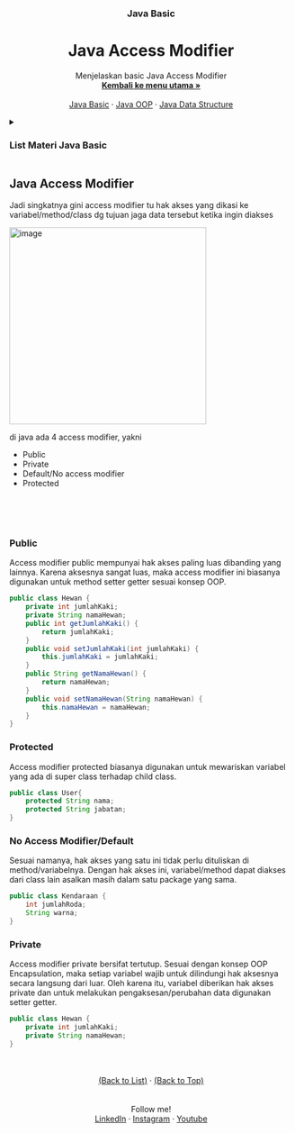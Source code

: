 <div id="top" align="center">
  <h3 align="center">Java Basic</h3>
  <h1>Java Access Modifier</h1>

  <p align="center">
    Menjelaskan basic Java Access Modifier
    <br />
    <a href="https://github.com/falahdrrhmn/Tutorial-Java/blob/main/README.md"><strong>Kembali ke menu utama »</strong></a>
    <br />
    <br />
    <a href="https://github.com/falahdrrhmn/Tutorial-Java/blob/main/Java%20Basic/README.md">Java Basic</a>
    ·
    <a href="https://github.com/falahdrrhmn/Tutorial-Java/blob/main/Java%20OOP/README.md">Java OOP</a>
    ·
    <a href="https://github.com/falahdrrhmn/Tutorial-Java/blob/main/Java%20Data%20Structure/README.md">Java Data Structure</a>
  </p>
</div>

<!-- TABLE OF CONTENTS -->
<details>
  <summary id="list"><H3>List Materi Java Basic</H3></summary>
  <ol>
    <li>
      <a href="https://github.com/falahdrrhmn/Tutorial-Java/blob/main/Java%20Basic/README.md">Java Basic</a>
      <ul>
        <li><a href="#built-with">Sejarah Java</a></li>
        <li><a href="#built-with">Syntax Dasar Hello World!</a></li>
        <li><a href="#built-with">Commant</a></li>
        <li><a href="#built-with">Variables</a></li>
        <li><a href="#built-with">Tipe Data</a></li>
        <li><a href="https://github.com/falahdrrhmn/Tutorial-Java/blob/main/Java%20Basic/Casting.md">Casting</a></li>
        <li><a href="#built-with">Operator</a></li>
        <li><a href="#built-with">Java String</a></li>
        <li><a href="#built-with">Java Math</a></li>
        <li><a href="#built-with">Java If-else Statement</a></li>
        <li><a href="#built-with">Java Switch Statement</a></li>
        <li><a href="#built-with">Built looping</a></li>
        <li><a href="#built-with">Java Array</a></li>
        <li><a href="#built-with">Java Methods</a></li>
      </ul>
    </li>
  </ol>
</details>

## Java Access Modifier

Jadi singkatnya gini access modifier tu hak akses yang dikasi ke variabel/method/class dg tujuan jaga data tersebut ketika ingin diakses

<img width="350" alt="image" src="https://user-images.githubusercontent.com/92344349/183013163-ad040cdb-dc10-477e-a03f-867396ed08fd.png">

di java ada 4 access modifier, yakni 
- Public
- Private
- Default/No access modifier
- Protected

<br><br><br>

### Public 

Access modifier public mempunyai hak akses paling luas dibanding yang lainnya. Karena aksesnya sangat luas, maka access modifier ini biasanya digunakan untuk method setter getter sesuai konsep OOP.

```java
public class Hewan {
	private int jumlahKaki;
	private String namaHewan;
	public int getJumlahKaki() {
		return jumlahKaki;
	}
	public void setJumlahKaki(int jumlahKaki) {
		this.jumlahKaki = jumlahKaki;
	}
	public String getNamaHewan() {
		return namaHewan;
	}
	public void setNamaHewan(String namaHewan) {
		this.namaHewan = namaHewan;
	}
}
```

### Protected

Access modifier protected biasanya digunakan untuk mewariskan variabel yang ada di super class terhadap child class.

```java
public class User{
	protected String nama;
	protected String jabatan;
}
```

### No Access Modifier/Default

Sesuai namanya, hak akses yang satu ini tidak perlu dituliskan di method/variabelnya. Dengan hak akses ini, variabel/method dapat diakses dari class lain asalkan masih dalam satu package yang sama.

```java
public class Kendaraan {
	int jumlahRoda;
	String warna;
}
```

### Private

Access modifier private bersifat tertutup. Sesuai dengan konsep OOP Encapsulation, maka setiap variabel wajib untuk dilindungi hak aksesnya secara langsung dari luar. Oleh karena itu, variabel diberikan hak akses private dan untuk melakukan pengaksesan/perubahan data digunakan setter getter.

```java
public class Hewan {
	private int jumlahKaki;
	private String namaHewan;
}
```

<br>
<br>

<div align="center">
  <a href="#list">(Back to List)</a>
  ·
  <a href="#top">(Back to Top)</a>
</div>

<br>
<br>

<div align="center">
    Follow me!<br>
    <a href="https://bit.ly/3Qcg3s4">LinkedIn</a>
    ·
    <a href="https://bit.ly/3oRMMaA">Instagram</a>
    ·
    <a href="https://bit.ly/3zqrTrP">Youtube</a>
</div>

